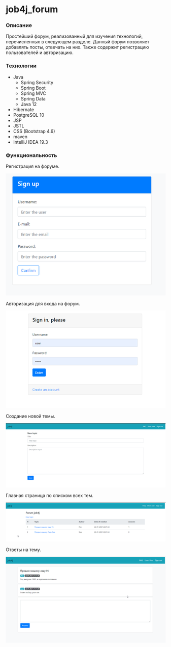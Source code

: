 # job4j_forum

### Описание
Простейший форум, реализованный для изучения технологий,
перечисленных в следующем разделе. Данный форум позволяет добавлять 
посты, отвечать на них. Также содержит регистрацию пользователей и
авторизацию.

### Технологии
- Java 
   - Spring Security
   - Spring Boot
   - Spring MVC
   - Spring Data
   - Java 12
- Hibernate
- PostgreSQL 10
- JSP
- JSTL
- CSS (Bootstrap 4.6)
- maven
- IntelliJ IDEA 19.3

### Функциональность
Регистрация на форуме.

![reg](images/Reg.png)

Авторизация для входа на форум.

![login](images/Login.png)

Создание новой темы.

![new_topic](images/newTopic.png)

Главная страница по списком всех тем.

![index](images/index.png)

Ответы на тему.

![answers](images/Answer.png)

